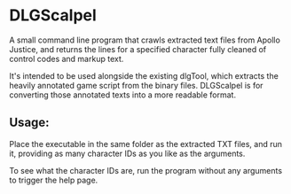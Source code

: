 ﻿# DLGScalpel

A small command line program that crawls extracted text files from Apollo Justice, and returns the lines for a specified character fully cleaned of control codes and markup text.

It's intended to be used alongside the existing dlgTool, which extracts the heavily annotated game script from the binary files. DLGScalpel is for converting those annotated texts into a more readable format.

## Usage:

Place the executable in the same folder as the extracted TXT files, and run it, providing as many character IDs as you like as the arguments.

To see what the character IDs are, run the program without any arguments to trigger the help page.